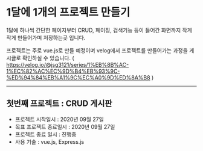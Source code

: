 # 1달에 1개의 프로젝트 만들기

1달에 하나씩 간단한 페이지부터 CRUD, 페이징, 검색기능 등이 들어간 화면까지 작게작게 만들어가며 저장하는곳 입니다.

프로젝트는 주로 vue.js로 만들 예정이며 velog에서 프로젝트를 만들어가는 과정을 게시글로 확인하실 수 있습니다.
( https://velog.io/@jsg3121/series/1%EB%8B%AC-1%EC%82%AC%EC%9D%B4%EB%93%9C-%ED%94%84%EB%A1%9C%EC%A0%9D%ED%8A%B8 )

-----------------

## 첫번째 프로젝트 : CRUD 게시판

* 프로젝트 시작일시 : 2020년 09월 27일
* 목표 프로젝트 종료일시 : 2020년 09월 27일
* 프로젝트 종료 일시 : 진행중
* 사용 기술 : vue.js, Express.js
